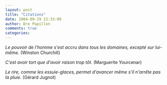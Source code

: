 ```yaml
---
layout: post
title: "Citations"
date: 2004-09-29 22:33:09
author: Dre Papillon
comments: true
categories: 
---
```



*Le pouvoir de l'homme s'est accru dans tous les domaines, excepté sur lui-même.*  (Winston Churchill)

*C'est avoir tort que d'avoir raison trop tôt.*  (Marguerite Yourcenar)

*Le rire, comme les essuie-glaces, permet d'avancer même s'il n'arrête pas la pluie.*  (Gérard Jugnot)